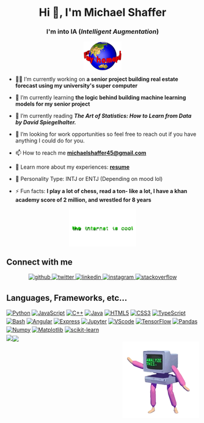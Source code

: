 <h1 align="center">Hi 👋, I'm Michael Shaffer</h1>

### <p align="center">I'm into IA (<em>Intelligent Augmentation</em>) </p>

<p align="center">
    <img align="center" alt="homepage" width="20%" src="files/homepage.gif">
</p>

- 🧑‍💻 I’m currently working on **a senior project building real estate forecast using my university's super computer**

- 🌱 I’m currently learning **the logic behind building machine learning models for my senior project**

- 👯 I’m currently reading ***The Art of Statistics: How to Learn from Data by David Spiegelhalter.***

- 🤝 I’m looking for work opportunities so feel free to reach out if you have anything I could do for you. 

- 📫 How to reach me **michaelshaffer45@gmail.com**

- 💯 Learn more about my experiences: **[resume](files/resume.pdf)**

- 🤔 Personality Type: INTJ or ENTJ (Depending on mood lol)

- ⚡ Fun facts: **I play a lot of chess, read a ton- like a lot, I have a khan academy score of 2 million, and wrestled for 8 years**

<p align="center">
<img align="center" alt="theinternetiscool" width="35%" src="files/coolinternet.gif">
</p>

## Connect with me

<div align="center">
<a href="https://github.com/ShafferMichael" target="_blank">
<img src=https://img.shields.io/badge/github-%2324292e.svg?&style=for-the-badge&logo=github&logoColor=white alt=github style="margin-bottom: 5px;" />
</a>
<a href="https://twitter.com/MichaelPShaffer" target="_blank">
<img src=https://img.shields.io/badge/twitter-%2300acee.svg?&style=for-the-badge&logo=twitter&logoColor=white alt=twitter style="margin-bottom: 5px;" />
</a>
<a href="https://linkedin.com/in/michael-p-shaffer" target="_blank">
<img src=https://img.shields.io/badge/linkedin-%231E77B5.svg?&style=for-the-badge&logo=linkedin&logoColor=white alt=linkedin style="margin-bottom: 5px;" />
</a>
<a href="https://instagram.com/michael._.shaffer" target="_blank">
<img src=https://img.shields.io/badge/instagram-%23000000.svg?&style=for-the-badge&logo=instagram&logoColor=white alt=instagram style="margin-bottom: 5px;" />
</a>
<a href="https://stackoverflow.com/users/20236815/michael-shaffer?tab=profile" target="_blank">
<img src=https://img.shields.io/badge/stackoverflow-%23F28032.svg?&style=for-the-badge&logo=stackoverflow&logoColor=white alt=stackoverflow style="margin-bottom: 5px;" />
</a>  
</div>

## Languages, Frameworks, etc...

<div align="left">
<div align="left">
<a href="https://docs.python.org/3/" target="_blank"><img src="https://img.shields.io/badge/Python-3776AB?style=for-the-badge&logo=python&logoColor=white" alt="Python" style="margin-bottom: 5px;" /></a>
<a href="https://developer.mozilla.org/en-US/docs/Web/JavaScript" target="_blank"><img src="https://img.shields.io/badge/JavaScript-F7DF1E?style=for-the-badge&logo=javascript&logoColor=black" alt="JavaScript" style="margin-bottom: 5px;" /></a>
<a href="http://www.cplusplus.com/doc/tutorial/" target="_blank"><img src="https://img.shields.io/badge/C++-00599C?style=for-the-badge&logo=cplusplus&logoColor=white" alt="C++" style="margin-bottom: 5px;" /></a>
<a href="https://docs.oracle.com/en/java/" target="_blank"><img src="https://img.shields.io/badge/Java-ED8B00?style=for-the-badge&logo=openjdk&logoColor=white" alt="Java" style="margin-bottom: 5px;" /></a>
<a href="https://developer.mozilla.org/en-US/docs/Web/Guide/HTML/HTML5" target="_blank"><img src="https://img.shields.io/badge/HTML5-E34F26?style=for-the-badge&logo=html5&logoColor=white" alt="HTML5" style="margin-bottom: 5px;" /></a>
<a href="https://developer.mozilla.org/en-US/docs/Web/CSS" target="_blank"><img src="https://img.shields.io/badge/CSS3-1572B6?style=for-the-badge&logo=css3&logoColor=white" alt="CSS3" style="margin-bottom: 5px;" /></a>
<a href="https://www.typescriptlang.org/docs/" target="_blank"><img src="https://img.shields.io/badge/TypeScript-3178C6?style=for-the-badge&logo=typescript&logoColor=white" alt="TypeScript" style="margin-bottom: 5px;" /></a>
<a href="https://www.gnu.org/software/bash/manual/bash.html" target="_blank"><img src="https://img.shields.io/badge/Bash-4EAA25?style=for-the-badge&logo=gnu-bash&logoColor=white" alt="Bash" style="margin-bottom: 5px;" /></a>
<a href="https://angular.io/docs" target="_blank"><img src="https://img.shields.io/badge/angular-%23DD0031.svg?style=for-the-badge&logo=angular&logoColor=white" alt="Angular" style="margin-bottom: 5px;"/></a>
<a href="https://expressjs.com/" target="_blank"><img src="https://img.shields.io/badge/express.js-%23404d59.svg?style=for-the-badge&logo=express&logoColor=%2361DAFB" alt="Express" style="margin-bottom: 5px;"/></a>
<a href="https://jupyter.org/documentation" target="_blank"><img src="https://img.shields.io/badge/jupyter-%23FA0F00.svg?style=for-the-badge&logo=jupyter&logoColor=white" alt="Jupyter" style="margin-bottom: 5px;"/></a>
<a href="https://code.visualstudio.com/docs" target="_blank"><img src="https://img.shields.io/badge/Visual%20Studio%20Code-0078d7.svg?style=for-the-badge&logo=visual-studio-code&logoColor=white" alt="VScode" style="margin-bottom: 5px;"/></a>
<a href="https://www.tensorflow.org/overview" target="_blank"><img src="https://img.shields.io/badge/TensorFlow-%23FF6F00.svg?style=for-the-badge&logo=TensorFlow&logoColor=white" alt="TensorFlow" style="margin-bottom: 5px;"/></a>
<a href="https://pandas.pydata.org/docs/" target="_blank"><img src="https://img.shields.io/badge/pandas-%23150458.svg?style=for-the-badge&logo=pandas&logoColor=white" alt="Pandas" style="margin-bottom: 5px;"/></a>
<a href="https://numpy.org/doc/" target="_blank"><img src="https://img.shields.io/badge/numpy-%23013243.svg?style=for-the-badge&logo=numpy&logoColor=white" alt="Numpy" style="margin-bottom: 5px;"/></a>
<a href="https://matplotlib.org/stable/contents.html" target="_blank"><img src="https://img.shields.io/badge/Matplotlib-%23ffffff.svg?style=for-the-badge&logo=Matplotlib&logoColor=black" alt="Matplotlib" style="margin-bottom: 5px;"/></a>
<a href="https://scikit-learn.org/stable/user_guide.html" target="_blank"><img src="https://img.shields.io/badge/scikit--learn-%23F7931E.svg?style=for-the-badge&logo=scikit-learn&logoColor=white" alt="scikit-learn" style="margin-bottom: 5px;"/></a>
</div>

<img src="https://github-readme-stats-sigma-five.vercel.app/api?username=shaffermichael&show_files=true&count_private=true&hide_border=true" align="left" />

<div align="left"><img src="https://github-readme-stats-sigma-five.vercel.app/api/top-langs/?username=shaffermichael&hide_border=true&layout=compact&random=123" align="center" /></div>

<img align="right" alt="analmyzer" src="files/analyzer.gif">

